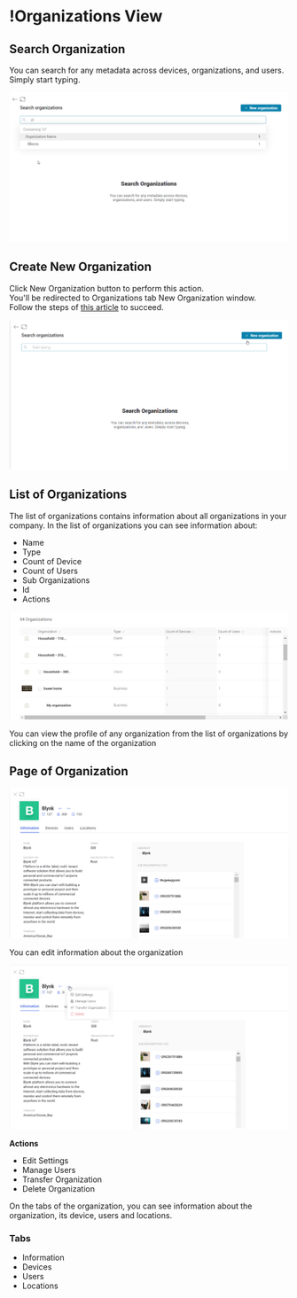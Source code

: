 # !Organizations View

## Search Organization

You can search for any metadata across devices, organizations, and users. Simply start typing.

![](../../../../.gitbook/assets/search-organization-by-name.png)

## Create New Organization

Click New Organization button to perform this action.  
You'll be redirected to Organizations tab New Organization window.  
Follow the steps of [this article]() to succeed.

![](../../../../.gitbook/assets/create-new-organizations.png)

## List of Organizations

The list of organizations contains information about all organizations in your company. In the list of organizations you can see information about:

* Name
* Type
* Count of Device
* Count of Users
* Sub Organizations
* Id
* Actions

![](../../../../.gitbook/assets/list-of-organizations.png)



You can view the profile of any organization from the list of organizations by clicking on the name of the organization



## Page of Organization

![](../../../../.gitbook/assets/organization-page.png)

You can edit information about the organization

![](../../../../.gitbook/assets/organization-action-menu.png)

**Actions**

* Edit Settings
* Manage Users
* Transfer Organization
* Delete Organization

On the tabs of the organization, you can see information about the organization, its device, users and locations.



### Tabs

* Information
* Devices
* Users
* Locations



